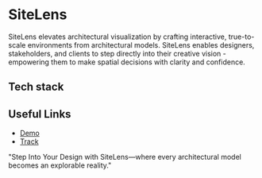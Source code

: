 # SiteLens

SiteLens elevates architectural visualization by crafting interactive, true-to-scale environments from architectural models. SiteLens enables designers, stakeholders, and clients to step directly into their creative vision - empowering them to make spatial decisions with clarity and confidence.

## Tech stack

## Useful Links

- [Demo](https://github.com/users/skiiyuru/projects/4/views/1)
- [Track](https://github.com/users/skiiyuru/projects/4/views/1)

"Step Into Your Design with SiteLens—where every architectural model becomes an explorable reality."

